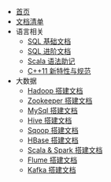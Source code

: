 - [首页](/)
- [文档清单](/docs/README)  
- 语言相关
  - [SQL 基础文档](/docs/sql/README)
  - [SQL 进阶文档](/docs/sql_adv/README)
  - [Scala 语法助记](/docs/scala/README)
  - [C++11 新特性与规范](/docs/modern_cpp/README)
- 大数据
  - [Hadoop 搭建文档](/docs/hadoop/README)
  - [Zookeeper 搭建文档](/docs/zookeeper/README)
  - [MySql 搭建文档](/docs/mysql/README)
  - [Hive 搭建文档](/docs/hive/README)
  - [Sqoop 搭建文档](/docs/sqoop/README)
  - [HBase 搭建文档](/docs/hbase/README)
  - [Scala & Spark 搭建文档](/docs/scala&spark/README)
  - [Flume 搭建文档](/docs/flume/README)
  - [Kafka 搭建文档](/docs/kafka/README)
